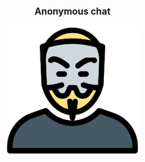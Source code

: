 <div align="center">
  <h2>Anonymous chat</h2>
  <img src="https://github.com/conn01sseur/anon-chat/blob/main/pic/anon.png" alt="PNG" style="width:300px; height:300px"/>
</div>
